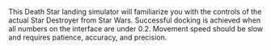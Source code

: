 This Death Star landing simulator will familiarize you with the controls of the actual Star Destroyer 
from Star Wars.  Successful docking is achieved when all numbers on the interface are under 0.2. 
Movement speed should be slow and requires patience, accuracy, and precision.
